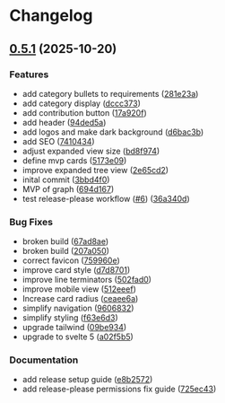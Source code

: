 # Changelog

## [0.5.1](https://github.com/bdfinst/interactive-cd/compare/interactive-cd-v0.5.0...interactive-cd-v0.5.1) (2025-10-20)


### Features

* add category bullets to requirements ([281e23a](https://github.com/bdfinst/interactive-cd/commit/281e23ae8cbe4a5a33508d49a28f7a602822e093))
* add category display ([dccc373](https://github.com/bdfinst/interactive-cd/commit/dccc373f22785b66193b11558730511730d6fafe))
* add contribution button ([17a920f](https://github.com/bdfinst/interactive-cd/commit/17a920f2f213bb00e968593104570039e07588d5))
* add header ([94ded5a](https://github.com/bdfinst/interactive-cd/commit/94ded5aca2e137552c994cd0407714bd2acb03d1))
* add logos and make dark background ([d6bac3b](https://github.com/bdfinst/interactive-cd/commit/d6bac3b78b16b972f6e8b0940c9ea84f697971a6))
* add SEO ([7410434](https://github.com/bdfinst/interactive-cd/commit/741043485593d3e0ffc4c66a93760cc9850b3176))
* adjust expanded view size ([bd8f974](https://github.com/bdfinst/interactive-cd/commit/bd8f9742fb7c218378f605bf9d45efe89b9f68d8))
* define mvp cards ([5173e09](https://github.com/bdfinst/interactive-cd/commit/5173e09c97e5235e17235a26b9e7590260c51c14))
* improve expanded tree view ([2e65cd2](https://github.com/bdfinst/interactive-cd/commit/2e65cd2d5dedf75935d4f3713197eb97efc00a3e))
* inital commit ([3bbd4f0](https://github.com/bdfinst/interactive-cd/commit/3bbd4f06878ce46898984f4346e3989cea16c2d9))
* MVP of graph ([694d167](https://github.com/bdfinst/interactive-cd/commit/694d167a7fc8fd6a88b8dbdc36db0d94929cc54e))
* test release-please workflow ([#6](https://github.com/bdfinst/interactive-cd/issues/6)) ([36a340d](https://github.com/bdfinst/interactive-cd/commit/36a340db3ce77f3e05e7f1e05c6e32b0a784f553))


### Bug Fixes

* broken build ([67ad8ae](https://github.com/bdfinst/interactive-cd/commit/67ad8aec2610e9f584269375a82ce50a1e651f76))
* broken build ([207a050](https://github.com/bdfinst/interactive-cd/commit/207a050258b9ff655b4585cf85b36cc93ca734e7))
* correct favicon ([759960e](https://github.com/bdfinst/interactive-cd/commit/759960e8c2f057d52731dbe2b0912f4e45d376b6))
* improve card style ([d7d8701](https://github.com/bdfinst/interactive-cd/commit/d7d8701a2d37c1fddd42300817c6f4175fb7faef))
* improve line terminators ([502fad0](https://github.com/bdfinst/interactive-cd/commit/502fad0a0346473e9aa70146608a3267725802a3))
* improve mobile view ([512eeef](https://github.com/bdfinst/interactive-cd/commit/512eeefeee4bb74fd0fa459ec91961e5d4f1b5cf))
* Increase card radius ([ceaee6a](https://github.com/bdfinst/interactive-cd/commit/ceaee6aa85246f8a91c33942dca84aa341d253a6))
* simplify navigation ([9606832](https://github.com/bdfinst/interactive-cd/commit/9606832dd7f80f5904978d4c57eb6a2a1872755e))
* simplify styling ([f63e6d3](https://github.com/bdfinst/interactive-cd/commit/f63e6d3f79cd3635b02233fbd7231e060365bab3))
* upgrade tailwind ([09be934](https://github.com/bdfinst/interactive-cd/commit/09be934cfa31a3d24649a1368681ab067d5647b2))
* upgrade to svelte 5 ([a02f5b5](https://github.com/bdfinst/interactive-cd/commit/a02f5b5bb62ab522f46360b836c4b3c6c74d1b08))


### Documentation

* add release setup guide ([e8b2572](https://github.com/bdfinst/interactive-cd/commit/e8b25721ce21ea01600e41db739f171ed3ad5210))
* add release-please permissions fix guide ([725ec43](https://github.com/bdfinst/interactive-cd/commit/725ec43afa439eb9fe116ec07e7765421ffd695a))
